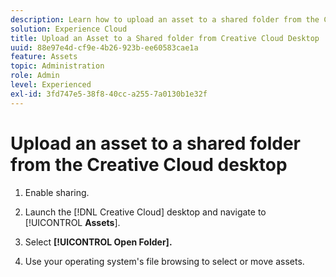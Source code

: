 ```yaml
---
description: Learn how to upload an asset to a shared folder from the Creative Cloud desktop to Experience Cloud.
solution: Experience Cloud
title: Upload an Asset to a Shared folder from Creative Cloud Desktop 
uuid: 88e97e4d-cf9e-4b26-923b-ee60583cae1a
feature: Assets
topic: Administration
role: Admin
level: Experienced
exl-id: 3fd747e5-38f8-40cc-a255-7a0130b1e32f
---
```

# Upload an asset to a shared folder from the Creative Cloud desktop

1. Enable sharing.

1. Launch the [!DNL Creative Cloud] desktop and navigate to [!UICONTROL **Assets**].

1. Select **[!UICONTROL Open Folder].**

1. Use your operating system's file browsing to select or move assets.
